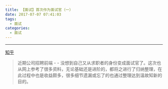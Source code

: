 ```yaml
---
title: 【面试】首次作为面试官（一）
date: 2017-07-07 07:41:03
tags: 
  - 面试
categories: 
  - 面试
---
```


-------------------

[知乎](https://www.zhihu.com/question/62110803)

> 近期公司招聘前端 - - 没想到自己又从求职者的身份变成面试官了。这次也从网上参考了很多资料，无论基础还是进阶的，都将之进行了归纳整理，在此过程中也是收益颇多，很多细节遗漏或忘了的也通过整理达到温故知新的目的。

<!-- more -->

